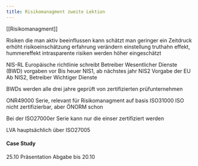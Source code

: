 ```yaml
---
title: Risikomanagment zweite Lektion
---
```


[[Risikomanagment]]

Risiken die man aktiv beeinflussen kann schätzt man geringer ein
Zeitdruck erhöht risikoeinschätzung
erfahrung verändern einstellung
truthahn effekt, hummereffekt
intrasparente risiken werden höher eingeschätzt

NIS-RL Europäische richtlinie schreibt Betreiber Wesentlicher Dienste (BWD) vorgaben vor
Bis heuer NIS1, ab nächstes jahr NIS2
Vorgabe der EU
Ab NIS2, Betreiber Wichtiger Dienste


BWDs werden alle drei jahre geprüft von zertifizierten prüfunternehmen

ONR49000 Serie, relevant für Risikomanagment auf basis ISO31000
ISO nicht zertifizierbar, aber ÖNORM schon

Bei der ISO27000er Serie kann nur die einser zertifiziert werden

LVA hauptsächlich über ISO27005

#### Case Study

25.10 Präsentation
Abgabe bis 20.10
